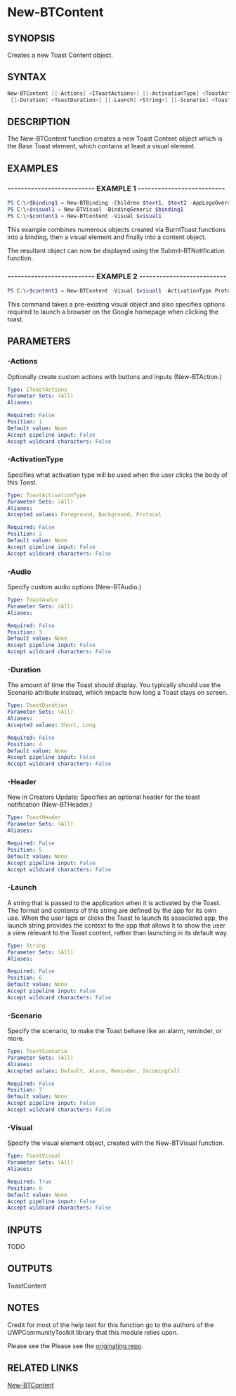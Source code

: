 # New-BTContent

## SYNOPSIS

Creates a new Toast Content object.

## SYNTAX

```powershell
New-BTContent [[-Actions] <IToastActions>] [[-ActivationType] <ToastActivationType>] [[-Audio] <ToastAudio>]
 [[-Duration] <ToastDuration>] [[-Launch] <String>] [[-Scenario] <ToastScenario>] [-Visual] <ToastVisual>
```

## DESCRIPTION

The New-BTContent function creates a new Toast Content object which is the Base Toast element, which contains at least a visual element.

## EXAMPLES

### -------------------------- EXAMPLE 1 --------------------------

```powershell
PS C:\>$binding1 = New-BTBinding -Children $text1, $text2 -AppLogoOverride $image2
PS C:\>$visual1 = New-BTVisual -BindingGeneric $binding1
PS C:\>$content1 = New-BTContent -Visual $visual1
```

This example combines numerous objects created via BurntToast functions into a binding, then a visual element and finally into a content object.

The resultant object can now be displayed using the Submit-BTNotification function.

### -------------------------- EXAMPLE 2 --------------------------

```powershell
PS C:\>$content1 = New-BTContent -Visual $visual1 -ActivationType Protocol -Launch 'https://google.com'
```

This command takes a pre-existing visual object and also specifies options required to launch a browser on the Google homepage when clicking the toast.

## PARAMETERS

### -Actions

Optionally create custom actions with buttons and inputs (New-BTAction.)

```yaml
Type: IToastActions
Parameter Sets: (All)
Aliases:

Required: False
Position: 1
Default value: None
Accept pipeline input: False
Accept wildcard characters: False
```

### -ActivationType

Specifies what activation type will be used when the user clicks the body of this Toast.

```yaml
Type: ToastActivationType
Parameter Sets: (All)
Aliases:
Accepted values: Foreground, Background, Protocol

Required: False
Position: 2
Default value: None
Accept pipeline input: False
Accept wildcard characters: False
```

### -Audio

Specify custom audio options (New-BTAudio.)

```yaml
Type: ToastAudio
Parameter Sets: (All)
Aliases:

Required: False
Position: 3
Default value: None
Accept pipeline input: False
Accept wildcard characters: False
```

### -Duration

The amount of time the Toast should display. You typically should use the Scenario attribute instead, which impacts how long a Toast stays on screen.

```yaml
Type: ToastDuration
Parameter Sets: (All)
Aliases:
Accepted values: Short, Long

Required: False
Position: 4
Default value: None
Accept pipeline input: False
Accept wildcard characters: False
```

### -Header

New in Creators Update: Specifies an optional header for the toast notification (New-BTHeader.)

```yaml
Type: ToastHeader
Parameter Sets: (All)
Aliases:

Required: False
Position: 5
Default value: None
Accept pipeline input: False
Accept wildcard characters: False
```

### -Launch

A string that is passed to the application when it is activated by the Toast. The format and contents of this string are defined by the app for its own use. When the user taps or clicks the Toast to launch its associated app, the launch string provides the context to the app that allows it to show the user a view relevant to the Toast content, rather than launching in its default way.

```yaml
Type: String
Parameter Sets: (All)
Aliases:

Required: False
Position: 6
Default value: None
Accept pipeline input: False
Accept wildcard characters: False
```

### -Scenario

Specify the scenario, to make the Toast behave like an alarm, reminder, or more.

```yaml
Type: ToastScenario
Parameter Sets: (All)
Aliases:
Accepted values: Default, Alarm, Reminder, IncomingCall

Required: False
Position: 7
Default value: None
Accept pipeline input: False
Accept wildcard characters: False
```

### -Visual

Specify the visual element object, created with the New-BTVisual function.

```yaml
Type: ToastVisual
Parameter Sets: (All)
Aliases:

Required: True
Position: 8
Default value: None
Accept pipeline input: False
Accept wildcard characters: False
```

## INPUTS

TODO

## OUTPUTS

ToastContent

## NOTES

Credit for most of the help text for this function go to the authors of the UWPCommunityToolkit library that this module relies upon.

Please see the Please see the [originating repo](https://github.com/windows-toolkit/WindowsCommunityToolkit).

## RELATED LINKS

[New-BTContent](https://github.com/Windos/BurntToast/blob/master/Help/New-BTContent.md)
